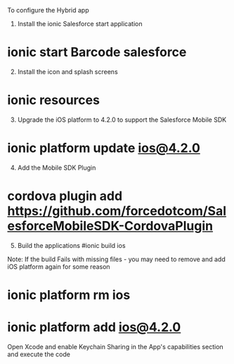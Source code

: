 To configure the Hybrid app

1.  Install the ionic Salesforce start application
# ionic start Barcode salesforce

2.  Install the icon and splash screens
# ionic resources

3.  Upgrade the iOS platform to 4.2.0 to support the Salesforce Mobile SDK
# ionic platform update ios@4.2.0

4.  Add the Mobile SDK Plugin
# cordova plugin add https://github.com/forcedotcom/SalesforceMobileSDK-CordovaPlugin

5. Build the applications
#ionic build ios

Note: If the build Fails with missing files - you may need to remove and add iOS platform again for some reason
# ionic platform rm ios
# ionic platform add ios@4.2.0

Open Xcode and enable Keychain Sharing in the App's capabilities section and execute the code
